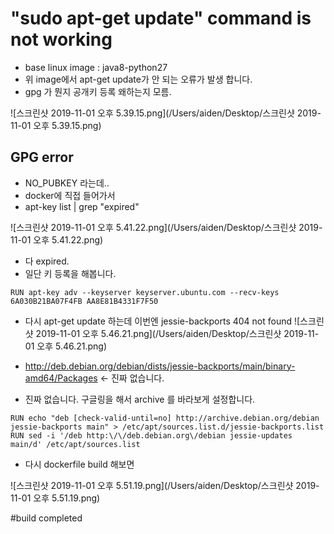 # "sudo apt-get update" command is not working
- base linux image : java8-python27
- 위 image에서 apt-get update가 안 되는 오류가 발생 합니다.
- gpg 가 뭔지 공개키 등록 왜하는지 모름.

![스크린샷 2019-11-01 오후 5.39.15.png](/Users/aiden/Desktop/스크린샷 2019-11-01 오후 5.39.15.png)

## GPG error
- NO_PUBKEY 라는데..
- docker에 직접 들어가서
- apt-key list | grep "expired"

![스크린샷 2019-11-01 오후 5.41.22.png](/Users/aiden/Desktop/스크린샷 2019-11-01 오후 5.41.22.png)

- 다 expired.
- 일단 키 등록을 해봅니다.


```
RUN apt-key adv --keyserver keyserver.ubuntu.com --recv-keys 6A030B21BA07F4FB AA8E81B4331F7F50
```


- 다시 apt-get update 하는데 이번엔 jessie-backports 404 not found
![스크린샷 2019-11-01 오후 5.46.21.png](/Users/aiden/Desktop/스크린샷 2019-11-01 오후 5.46.21.png)

- http://deb.debian.org/debian/dists/jessie-backports/main/binary-amd64/Packages <- 진짜 없습니다.
- 진짜 없습니다. 구글링을 해서 archive 를 바라보게 설정합니다.

```
RUN echo "deb [check-valid-until=no] http://archive.debian.org/debian jessie-backports main" > /etc/apt/sources.list.d/jessie-backports.list
RUN sed -i '/deb http:\/\/deb.debian.org\/debian jessie-updates main/d' /etc/apt/sources.list

```

- 다시 dockerfile build 해보면


![스크린샷 2019-11-01 오후 5.51.19.png](/Users/aiden/Desktop/스크린샷 2019-11-01 오후 5.51.19.png)

#build completed